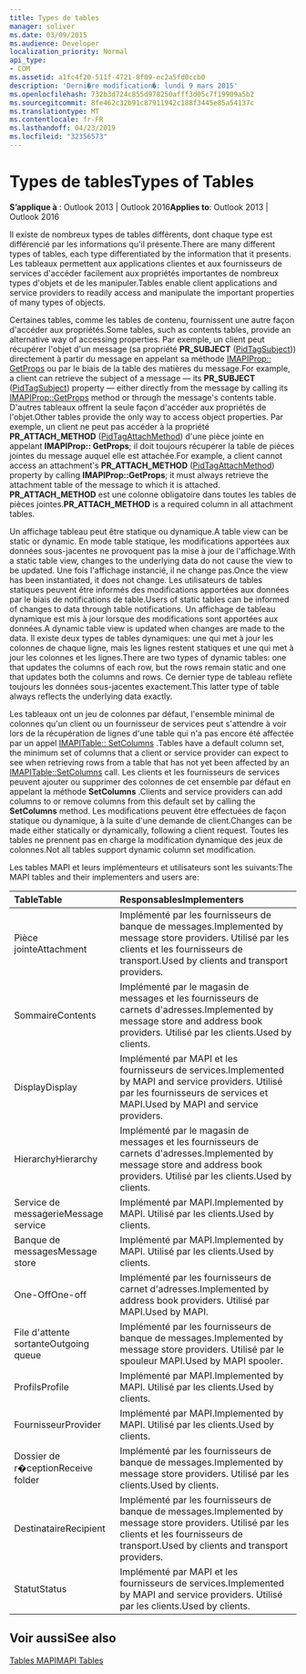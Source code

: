 ```yaml
---
title: Types de tables
manager: soliver
ms.date: 03/09/2015
ms.audience: Developer
localization_priority: Normal
api_type:
- COM
ms.assetid: a1fc4f20-511f-4721-8f09-ec2a5fd0ccb0
description: 'Derni�re modification�: lundi 9 mars 2015'
ms.openlocfilehash: 732b3d724c855d978250afff3d05c7f19909a5b2
ms.sourcegitcommit: 8fe462c32b91c87911942c188f3445e85a54137c
ms.translationtype: MT
ms.contentlocale: fr-FR
ms.lasthandoff: 04/23/2019
ms.locfileid: "32356573"
---
```

# <a name="types-of-tables"></a><span data-ttu-id="5973c-103">Types de tables</span><span class="sxs-lookup"><span data-stu-id="5973c-103">Types of Tables</span></span>

  
  
<span data-ttu-id="5973c-104">**S’applique à** : Outlook 2013 | Outlook 2016</span><span class="sxs-lookup"><span data-stu-id="5973c-104">**Applies to**: Outlook 2013 | Outlook 2016</span></span> 
  
<span data-ttu-id="5973c-105">Il existe de nombreux types de tables différents, dont chaque type est différencié par les informations qu'il présente.</span><span class="sxs-lookup"><span data-stu-id="5973c-105">There are many different types of tables, each type differentiated by the information that it presents.</span></span> <span data-ttu-id="5973c-106">Les tableaux permettent aux applications clientes et aux fournisseurs de services d'accéder facilement aux propriétés importantes de nombreux types d'objets et de les manipuler.</span><span class="sxs-lookup"><span data-stu-id="5973c-106">Tables enable client applications and service providers to readily access and manipulate the important properties of many types of objects.</span></span> 
  
<span data-ttu-id="5973c-107">Certaines tables, comme les tables de contenu, fournissent une autre façon d'accéder aux propriétés.</span><span class="sxs-lookup"><span data-stu-id="5973c-107">Some tables, such as contents tables, provide an alternative way of accessing properties.</span></span> <span data-ttu-id="5973c-108">Par exemple, un client peut récupérer l'objet d'un message (sa propriété **PR_SUBJECT** ([PidTagSubject](pidtagsubject-canonical-property.md))) directement à partir du message en appelant sa méthode [IMAPIProp:: GetProps](imapiprop-getprops.md) ou par le biais de la table des matières du message.</span><span class="sxs-lookup"><span data-stu-id="5973c-108">For example, a client can retrieve the subject of a message — its **PR_SUBJECT** ([PidTagSubject](pidtagsubject-canonical-property.md)) property — either directly from the message by calling its [IMAPIProp::GetProps](imapiprop-getprops.md) method or through the message's contents table.</span></span> <span data-ttu-id="5973c-109">D'autres tableaux offrent la seule façon d'accéder aux propriétés de l'objet.</span><span class="sxs-lookup"><span data-stu-id="5973c-109">Other tables provide the only way to access object properties.</span></span> <span data-ttu-id="5973c-110">Par exemple, un client ne peut pas accéder à la propriété **PR_ATTACH_METHOD** ([PidTagAttachMethod](pidtagattachmethod-canonical-property.md)) d'une pièce jointe en appelant **IMAPIProp:: GetProps**; il doit toujours récupérer la table de pièces jointes du message auquel elle est attachée.</span><span class="sxs-lookup"><span data-stu-id="5973c-110">For example, a client cannot access an attachment's **PR_ATTACH_METHOD** ([PidTagAttachMethod](pidtagattachmethod-canonical-property.md)) property by calling **IMAPIProp::GetProps**; it must always retrieve the attachment table of the message to which it is attached.</span></span> <span data-ttu-id="5973c-111">**PR_ATTACH_METHOD** est une colonne obligatoire dans toutes les tables de pièces jointes.</span><span class="sxs-lookup"><span data-stu-id="5973c-111">**PR_ATTACH_METHOD** is a required column in all attachment tables.</span></span> 
  
<span data-ttu-id="5973c-112">Un affichage tableau peut être statique ou dynamique.</span><span class="sxs-lookup"><span data-stu-id="5973c-112">A table view can be static or dynamic.</span></span> <span data-ttu-id="5973c-113">En mode table statique, les modifications apportées aux données sous-jacentes ne provoquent pas la mise à jour de l'affichage.</span><span class="sxs-lookup"><span data-stu-id="5973c-113">With a static table view, changes to the underlying data do not cause the view to be updated.</span></span> <span data-ttu-id="5973c-114">Une fois l'affichage instancié, il ne change pas.</span><span class="sxs-lookup"><span data-stu-id="5973c-114">Once the view has been instantiated, it does not change.</span></span> <span data-ttu-id="5973c-115">Les utilisateurs de tables statiques peuvent être informés des modifications apportées aux données par le biais de notifications de table.</span><span class="sxs-lookup"><span data-stu-id="5973c-115">Users of static tables can be informed of changes to data through table notifications.</span></span> <span data-ttu-id="5973c-116">Un affichage de tableau dynamique est mis à jour lorsque des modifications sont apportées aux données.</span><span class="sxs-lookup"><span data-stu-id="5973c-116">A dynamic table view is updated when changes are made to the data.</span></span> <span data-ttu-id="5973c-117">Il existe deux types de tables dynamiques: une qui met à jour les colonnes de chaque ligne, mais les lignes restent statiques et une qui met à jour les colonnes et les lignes.</span><span class="sxs-lookup"><span data-stu-id="5973c-117">There are two types of dynamic tables: one that updates the columns of each row, but the rows remain static and one that updates both the columns and rows.</span></span> <span data-ttu-id="5973c-118">Ce dernier type de tableau reflète toujours les données sous-jacentes exactement.</span><span class="sxs-lookup"><span data-stu-id="5973c-118">This latter type of table always reflects the underlying data exactly.</span></span>
  
<span data-ttu-id="5973c-119">Les tableaux ont un jeu de colonnes par défaut, l'ensemble minimal de colonnes qu'un client ou un fournisseur de services peut s'attendre à voir lors de la récupération de lignes d'une table qui n'a pas encore été affectée par un appel [IMAPITable:: SetColumns](imapitable-setcolumns.md) .</span><span class="sxs-lookup"><span data-stu-id="5973c-119">Tables have a default column set, the minimum set of columns that a client or service provider can expect to see when retrieving rows from a table that has not yet been affected by an [IMAPITable::SetColumns](imapitable-setcolumns.md) call.</span></span> <span data-ttu-id="5973c-120">Les clients et les fournisseurs de services peuvent ajouter ou supprimer des colonnes de cet ensemble par défaut en appelant la méthode **SetColumns** .</span><span class="sxs-lookup"><span data-stu-id="5973c-120">Clients and service providers can add columns to or remove columns from this default set by calling the **SetColumns** method.</span></span> <span data-ttu-id="5973c-121">Les modifications peuvent être effectuées de façon statique ou dynamique, à la suite d'une demande de client.</span><span class="sxs-lookup"><span data-stu-id="5973c-121">Changes can be made either statically or dynamically, following a client request.</span></span> <span data-ttu-id="5973c-122">Toutes les tables ne prennent pas en charge la modification dynamique des jeux de colonnes.</span><span class="sxs-lookup"><span data-stu-id="5973c-122">Not all tables support dynamic column set modification.</span></span> 
  
<span data-ttu-id="5973c-123">Les tables MAPI et leurs implémenteurs et utilisateurs sont les suivants:</span><span class="sxs-lookup"><span data-stu-id="5973c-123">The MAPI tables and their implementers and users are:</span></span>
  
|<span data-ttu-id="5973c-124">**Table**</span><span class="sxs-lookup"><span data-stu-id="5973c-124">**Table**</span></span>|<span data-ttu-id="5973c-125">**Responsables**</span><span class="sxs-lookup"><span data-stu-id="5973c-125">**Implementers**</span></span>|
|:-----|:-----|
|<span data-ttu-id="5973c-126">Pièce jointe</span><span class="sxs-lookup"><span data-stu-id="5973c-126">Attachment</span></span>  <br/> |<span data-ttu-id="5973c-127">Implémenté par les fournisseurs de banque de messages.</span><span class="sxs-lookup"><span data-stu-id="5973c-127">Implemented by message store providers.</span></span> <span data-ttu-id="5973c-128">Utilisé par les clients et les fournisseurs de transport.</span><span class="sxs-lookup"><span data-stu-id="5973c-128">Used by clients and transport providers.</span></span>  <br/> |
|<span data-ttu-id="5973c-129">Sommaire</span><span class="sxs-lookup"><span data-stu-id="5973c-129">Contents</span></span>  <br/> |<span data-ttu-id="5973c-130">Implémenté par le magasin de messages et les fournisseurs de carnets d'adresses.</span><span class="sxs-lookup"><span data-stu-id="5973c-130">Implemented by message store and address book providers.</span></span> <span data-ttu-id="5973c-131">Utilisé par les clients.</span><span class="sxs-lookup"><span data-stu-id="5973c-131">Used by clients.</span></span>  <br/> |
|<span data-ttu-id="5973c-132">Display</span><span class="sxs-lookup"><span data-stu-id="5973c-132">Display</span></span>  <br/> |<span data-ttu-id="5973c-133">Implémenté par MAPI et les fournisseurs de services.</span><span class="sxs-lookup"><span data-stu-id="5973c-133">Implemented by MAPI and service providers.</span></span> <span data-ttu-id="5973c-134">Utilisé par les fournisseurs de services et MAPI.</span><span class="sxs-lookup"><span data-stu-id="5973c-134">Used by MAPI and service providers.</span></span>  <br/> |
|<span data-ttu-id="5973c-135">Hierarchy</span><span class="sxs-lookup"><span data-stu-id="5973c-135">Hierarchy</span></span>  <br/> |<span data-ttu-id="5973c-136">Implémenté par le magasin de messages et les fournisseurs de carnets d'adresses.</span><span class="sxs-lookup"><span data-stu-id="5973c-136">Implemented by message store and address book providers.</span></span> <span data-ttu-id="5973c-137">Utilisé par les clients.</span><span class="sxs-lookup"><span data-stu-id="5973c-137">Used by clients.</span></span>  <br/> |
|<span data-ttu-id="5973c-138">Service de messagerie</span><span class="sxs-lookup"><span data-stu-id="5973c-138">Message service</span></span>  <br/> |<span data-ttu-id="5973c-139">Implémenté par MAPI.</span><span class="sxs-lookup"><span data-stu-id="5973c-139">Implemented by MAPI.</span></span> <span data-ttu-id="5973c-140">Utilisé par les clients.</span><span class="sxs-lookup"><span data-stu-id="5973c-140">Used by clients.</span></span>  <br/> |
|<span data-ttu-id="5973c-141">Banque de messages</span><span class="sxs-lookup"><span data-stu-id="5973c-141">Message store</span></span>  <br/> |<span data-ttu-id="5973c-142">Implémenté par MAPI.</span><span class="sxs-lookup"><span data-stu-id="5973c-142">Implemented by MAPI.</span></span> <span data-ttu-id="5973c-143">Utilisé par les clients.</span><span class="sxs-lookup"><span data-stu-id="5973c-143">Used by clients.</span></span>  <br/> |
|<span data-ttu-id="5973c-144">One-Off</span><span class="sxs-lookup"><span data-stu-id="5973c-144">One-off</span></span>  <br/> |<span data-ttu-id="5973c-145">Implémenté par les fournisseurs de carnet d'adresses.</span><span class="sxs-lookup"><span data-stu-id="5973c-145">Implemented by address book providers.</span></span> <span data-ttu-id="5973c-146">Utilisé par MAPI.</span><span class="sxs-lookup"><span data-stu-id="5973c-146">Used by MAPI.</span></span>  <br/> |
|<span data-ttu-id="5973c-147">File d'attente sortante</span><span class="sxs-lookup"><span data-stu-id="5973c-147">Outgoing queue</span></span>  <br/> |<span data-ttu-id="5973c-148">Implémenté par les fournisseurs de banque de messages.</span><span class="sxs-lookup"><span data-stu-id="5973c-148">Implemented by message store providers.</span></span> <span data-ttu-id="5973c-149">Utilisé par le spouleur MAPI.</span><span class="sxs-lookup"><span data-stu-id="5973c-149">Used by MAPI spooler.</span></span>  <br/> |
|<span data-ttu-id="5973c-150">Profils</span><span class="sxs-lookup"><span data-stu-id="5973c-150">Profile</span></span>  <br/> |<span data-ttu-id="5973c-151">Implémenté par MAPI.</span><span class="sxs-lookup"><span data-stu-id="5973c-151">Implemented by MAPI.</span></span> <span data-ttu-id="5973c-152">Utilisé par les clients.</span><span class="sxs-lookup"><span data-stu-id="5973c-152">Used by clients.</span></span>  <br/> |
|<span data-ttu-id="5973c-153">Fournisseur</span><span class="sxs-lookup"><span data-stu-id="5973c-153">Provider</span></span>  <br/> |<span data-ttu-id="5973c-154">Implémenté par MAPI.</span><span class="sxs-lookup"><span data-stu-id="5973c-154">Implemented by MAPI.</span></span> <span data-ttu-id="5973c-155">Utilisé par les clients.</span><span class="sxs-lookup"><span data-stu-id="5973c-155">Used by clients.</span></span>  <br/> |
|<span data-ttu-id="5973c-156">Dossier de r�ception</span><span class="sxs-lookup"><span data-stu-id="5973c-156">Receive folder</span></span>  <br/> |<span data-ttu-id="5973c-157">Implémenté par les fournisseurs de banque de messages.</span><span class="sxs-lookup"><span data-stu-id="5973c-157">Implemented by message store providers.</span></span> <span data-ttu-id="5973c-158">Utilisé par les clients.</span><span class="sxs-lookup"><span data-stu-id="5973c-158">Used by clients.</span></span>  <br/> |
|<span data-ttu-id="5973c-159">Destinataire</span><span class="sxs-lookup"><span data-stu-id="5973c-159">Recipient</span></span>  <br/> |<span data-ttu-id="5973c-160">Implémenté par les fournisseurs de banque de messages.</span><span class="sxs-lookup"><span data-stu-id="5973c-160">Implemented by message store providers.</span></span> <span data-ttu-id="5973c-161">Utilisé par les clients et les fournisseurs de transport.</span><span class="sxs-lookup"><span data-stu-id="5973c-161">Used by clients and transport providers.</span></span>  <br/> |
|<span data-ttu-id="5973c-162">Statut</span><span class="sxs-lookup"><span data-stu-id="5973c-162">Status</span></span>  <br/> |<span data-ttu-id="5973c-163">Implémenté par MAPI et les fournisseurs de services.</span><span class="sxs-lookup"><span data-stu-id="5973c-163">Implemented by MAPI and service providers.</span></span> <span data-ttu-id="5973c-164">Utilisé par les clients.</span><span class="sxs-lookup"><span data-stu-id="5973c-164">Used by clients.</span></span>  <br/> |
   
## <a name="see-also"></a><span data-ttu-id="5973c-165">Voir aussi</span><span class="sxs-lookup"><span data-stu-id="5973c-165">See also</span></span>



[<span data-ttu-id="5973c-166">Tables MAPI</span><span class="sxs-lookup"><span data-stu-id="5973c-166">MAPI Tables</span></span>](mapi-tables.md)

